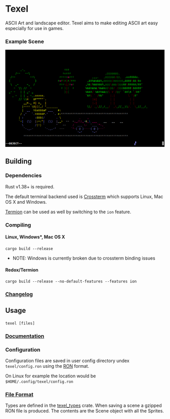 # Texel

ASCII Art and landscape editor. Texel aims to make editing ASCII art easy especially for use in games.

### Example Scene

![Example Scene PNG](https://raw.githubusercontent.com/almindor/texel/master/docs/texel_scene.png)


## Building

### Dependencies

Rust v1.38+ is required.

The default terminal backend used is [Crossterm](https://crates.io/crates/crossterm) which supports Linux, Mac OS X and Windows.


[Termion](https://docs.rs/termion/1.5.4/termion/) can be used as well by switching to the `ion` feature.

### Compiling

#### Linux, Windows*, Mac OS X

`cargo build --release`

- NOTE: Windows is currently broken due to crossterm binding issues

#### Redox/Termion

`cargo build --release --no-default-features --features ion`

### [Changelog](CHANGELOG.md)

## Usage

`texel [files]`

### [Documentation](docs/overview.md)

### Configuration

Configuration files are saved in user config directory undex `texel/config.ron` using the [RON](https://github.com/ron-rs/ron) format.

On Linux for example the location would be `$HOME/.config/texel/config.ron`

### [File Format](https://github.com/almindor/texel_types)

Types are defined in the [texel_types](https://github.com/almindor/texel_types) crate. When saving a scene a gzipped RON file is produced. The contents are the Scene object with all the Sprites.